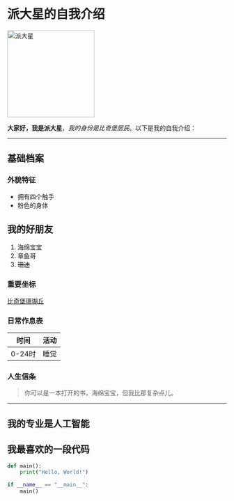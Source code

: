# 派大星的自我介绍

<img src="https://baike.baidu.com/pic/%E6%B4%BE%E5%A4%A7%E6%98%9F/81312/1/fc1f4134970a304e954f6d38dfc8a786c8175c87?fr=lemma&fromModule=lemma_content-image#aid=1&pic=86d6277f9e2f0708004dfd2fe724b899a901f251" width="200" alt="派大星">


**大家好，我是派大星**，*我的身份是比奇堡居民*。以下是我的自我介绍：

---

## 基础档案

### 外貌特征

- 拥有四个触手
- 粉色的身体

## 我的好朋友

1. 海绵宝宝
2. 章鱼哥
3. ~~珊迪~~

### 重要坐标

[比奇堡珊瑚丘](https://baike.baidu.com/item/%E6%B4%BE%E5%A4%A7%E6%98%9F/81312#1)

### 日常作息表

| 时间 | 活动 |
|------|------|
| 0-24时 | 睡觉 |

### 人生信条

> 你可以是一本打开的书，海绵宝宝，但我比那复杂点儿。

---

## 我的专业是人工智能

## 我最喜欢的一段代码

```python
def main():
    print("Hello, World!")

if __name__ == "__main__":
    main()